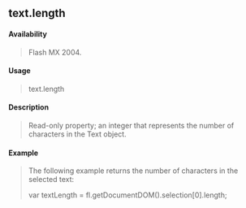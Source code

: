 ## text.length

#### Availability

> Flash MX 2004.

#### Usage

> text.length

#### Description

> Read-only property; an integer that represents the number of characters in the Text object.

#### Example

> The following example returns the number of characters in the selected text:
>
> var textLength = fl.getDocumentDOM().selection\[0\].length;
